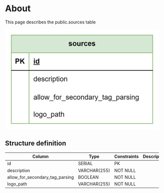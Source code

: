 # About

This page describes the public.sources table

![alt text](sources.png)

## Structure definition

| Column | Type | Constraints | Description |
| - | - | - | - |
| id | SERIAL | PK |
| description | VARCHAR(255) | NOT NULL |
| allow_for_secondary_tag_parsing | BOOLEAN | NOT NULL |
| logo_path | VARCHAR(255) | NOT NULL |
